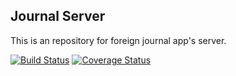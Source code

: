 ## Journal Server

This is an repository for foreign journal app's server.

[![Build Status](https://travis-ci.org/riy0/journal_server.svg?branch=master)](https://travis-ci.org/riy0/journal_server)
 [![Coverage Status](https://coveralls.io/repos/github/riy0/journal_server/badge.svg)](https://coveralls.io/github/riy0/journal_server)
